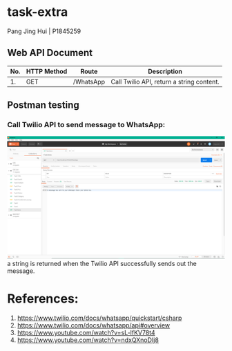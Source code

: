 # task-extra
Pang Jing Hui | P1845259 

## Web API Document
| No. | HTTP Method  | Route | Description |
| ------------- | ------------- | ------------- | ------------- |
| 1. | GET | /WhatsApp | Call Twilio API, return a string content. |

## Postman testing
### Call Twilio API to send message to WhatsApp:
![](images/p1.png)
a string is returned when the Twilio API successfully sends out the message.

# References:
1. https://www.twilio.com/docs/whatsapp/quickstart/csharp
2. https://www.twilio.com/docs/whatsapp/api#overview
3. https://www.youtube.com/watch?v=sL-lfKV78t4
4. https://www.youtube.com/watch?v=ndxQXnoDIj8
